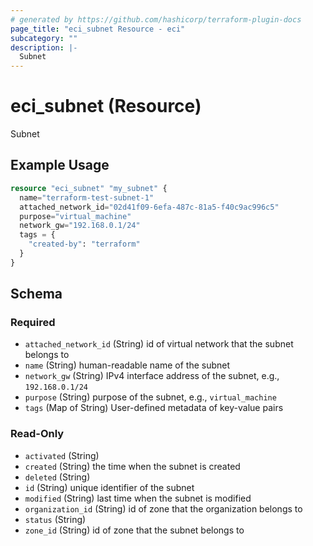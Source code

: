 ```yaml
---
# generated by https://github.com/hashicorp/terraform-plugin-docs
page_title: "eci_subnet Resource - eci"
subcategory: ""
description: |-
  Subnet
---
```


# eci_subnet (Resource)

Subnet

## Example Usage

```terraform
resource "eci_subnet" "my_subnet" {
  name="terraform-test-subnet-1"
  attached_network_id="02d41f09-6efa-487c-81a5-f40c9ac996c5"
  purpose="virtual_machine"
  network_gw="192.168.0.1/24"
  tags = {
    "created-by": "terraform"
  }
}
```

<!-- schema generated by tfplugindocs -->
## Schema

### Required

- `attached_network_id` (String) id of virtual network that the subnet belongs to
- `name` (String) human-readable name of the subnet
- `network_gw` (String) IPv4 interface address of the subnet, e.g., `192.168.0.1/24`
- `purpose` (String) purpose of the subnet, e.g., `virtual_machine`
- `tags` (Map of String) User-defined metadata of key-value pairs

### Read-Only

- `activated` (String)
- `created` (String) the time when the subnet is created
- `deleted` (String)
- `id` (String) unique identifier of the subnet
- `modified` (String) last time when the subnet is modified
- `organization_id` (String) id of zone that the organization belongs to
- `status` (String)
- `zone_id` (String) id of zone that the subnet belongs to
